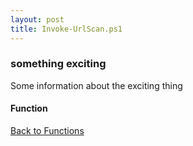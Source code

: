 ```yaml
---
layout: post
title: Invoke-UrlScan.ps1
---
```


### something exciting

Some information about the exciting thing

#### Function

<script async src="https://gist-it.appspot.com/github.com/BanterBoy/scripts-blog/blob/master/PowerShell/functions/Invoke-UrlScan.ps1" crossorigin="anonymous"></script>

<a href="/menu/_pages/functions.html">Back to Functions</a>
